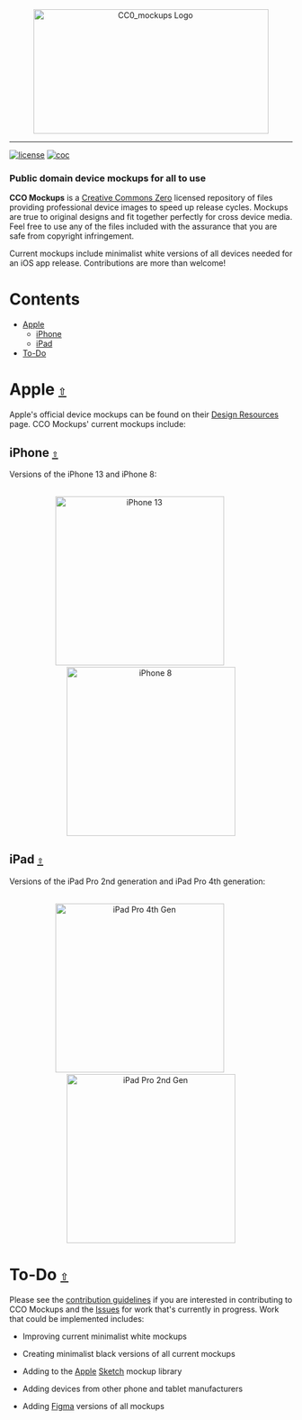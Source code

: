 <div align="center">
  <a href="https://github.com/andrewtavis/CC0_mockups"><img src="https://raw.githubusercontent.com/andrewtavis/CC0_mockups/main/Resources/CC0_mockups_logo_transparent.png" width=418 height=221 alt="CC0_mockups Logo"></a>
</div>

---

[![license](https://img.shields.io/github/license/andrewtavis/CC0_mockups.svg)](https://github.com/andrewtavis/CC0_mockups/blob/main/LICENSE.txt)
[![coc](https://img.shields.io/badge/coc-Contributor%20Covenant-ff69b4.svg)](https://github.com/andrewtavis/CC0_mockups/blob/main/.github/CODE_OF_CONDUCT.md)

### Public domain device mockups for all to use

**CCO Mockups** is a [Creative Commons Zero](https://creativecommons.org/share-your-work/public-domain/cc0/) licensed repository of files providing professional device images to speed up release cycles. Mockups are true to original designs and fit together perfectly for cross device media. Feel free to use any of the files included with the assurance that you are safe from copyright infringement.

Current mockups include minimalist white versions of all devices needed for an iOS app release. Contributions are more than welcome!

# **Contents**<a id="contents"></a>

- [Apple](#apple)
  - [iPhone](#iphone)
  - [iPad](#ipad)
- [To-Do](#to-do)

# Apple [`⇧`](#contents) <a id="apple"></a>

Apple's official device mockups can be found on their [Design Resources](https://developer.apple.com/design/resources/) page. CCO Mockups' current mockups include:

## iPhone [`⇧`](#contents) <a id="iphone"></a>

Versions of the iPhone 13 and iPhone 8:

<div align="center">
<br>
  <a href="https://github.com/andrewtavis/CC0_mockups/blob/main/PNG/Apple/iPhone/iPhone13.png"><img height="300" src="https://raw.githubusercontent.com/andrewtavis/CC0_mockups/main/PNG/Apple/iPhone/iPhone13.png" alt="iPhone 13"></a>
  &nbsp;&nbsp;&nbsp;&nbsp;&nbsp;&nbsp;&nbsp;&nbsp;&nbsp;
  <a href="https://github.com/andrewtavis/CC0_mockups/blob/main/PNG/Apple/iPhone/iPhone8.png"><img height="300" src="https://raw.githubusercontent.com/andrewtavis/CC0_mockups/main/PNG/Apple/iPhone/iPhone8.png" alt="iPhone 8"></a>
<br>
</div>

## iPad [`⇧`](#contents) <a id="ipad"></a>

Versions of the iPad Pro 2nd generation and iPad Pro 4th generation:

<div align="center">
<br>
  <a href="https://github.com/andrewtavis/CC0_mockups/blob/main/PNG/Apple/iPad/iPadPro4thGen.png"><img height="300" src="https://raw.githubusercontent.com/andrewtavis/CC0_mockups/main/PNG/Apple/iPad/iPadPro4thGen.png" alt="iPad Pro 4th Gen"></a>
  &nbsp;&nbsp;&nbsp;&nbsp;&nbsp;&nbsp;&nbsp;&nbsp;&nbsp;
  <a href="https://github.com/andrewtavis/CC0_mockups/blob/main/PNG/Apple/iPad/iPadPro2ndGen.png"><img height="300" src="https://raw.githubusercontent.com/andrewtavis/CC0_mockups/main/PNG/Apple/iPad/iPadPro2ndGen.png" alt="iPad Pro 2nd Gen"></a>
<br>
</div>

# To-Do [`⇧`](#contents) <a id="to-do"></a>

Please see the [contribution guidelines](https://github.com/andrewtavis/CC0_mockups/blob/main/CONTRIBUTING.md) if you are interested in contributing to CCO Mockups and the [Issues](https://github.com/andrewtavis/CC0_mockups/issues) for work that's currently in progress. Work that could be implemented includes:

- Improving current minimalist white mockups

- Creating minimalist black versions of all current mockups

- Adding to the [Apple](https://github.com/andrewtavis/CC0_mockups/blob/main/Sketch/Apple) [Sketch](https://www.sketch.com/) mockup library

- Adding devices from other phone and tablet manufacturers

- Adding [Figma](https://www.figma.com/) versions of all mockups
